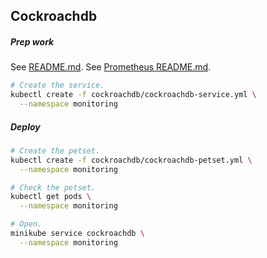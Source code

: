 ## Cockroachdb

##### Prep work

See [README.md](../README.md).
See [Prometheus README.md](../prometheus/README.md).

```bash
# Create the service.
kubectl create -f cockroachdb/cockroachdb-service.yml \
  --namespace monitoring
```

##### Deploy

```bash
# Create the petset.
kubectl create -f cockroachdb/cockroachdb-petset.yml \
  --namespace monitoring

# Check the petset.
kubectl get pods \
  --namespace monitoring

# Open.
minikube service cockroachdb \
  --namespace monitoring
```
